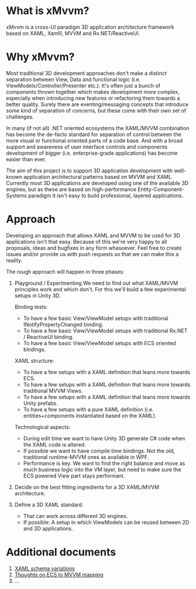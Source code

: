# What is xMvvm?
xMvvm is a cross-UI paradigm 3D application architecture framework based on XAML, XamlIl, MVVM and Rx.NET/ReactiveUI.

# Why xMvvm?
Most traditional 3D development approaches don't make a distinct separation between View, Data and functional logic (i.e. ViewModels/Controller/Presenter etc.). It's often just a bunch of components thrown together which makes development more complex, especially when introducing new features or refactoring them towards a better quality. Surely there are eventing/messaging concepts that introduce some kind of separation of concerns, but these come with their own set of challenges.

In many (if not all) .NET oriented ecosystems the XAML/MVVM combination has become the de-facto standard for separation of control between the more visual or functional oriented parts of a code base. And with a broad support and awareness of user interface controls and components development of bigger (i.e. enterprise-grade applications) has become easier than ever.

The aim of this project is to support 3D application development with well-known application architectural patterns based on MVVM and XAML. Currently most 3D applications are developed using one of the available 3D engines, but as these are based on high-performance Entity-Component-Systems paradigm it isn't easy to build professional, layered applications.

# Approach
Developing an approach that allows XAML and MVVM to be used for 3D applications isn't that easy. Because of this we're very happy to all proposals, ideas and bugfixes in any form whasoever. Feel free to create issues and/or provide us with push requests so that we can make this a reality.

The rough approach will happen in three phases:

1. Playground / Experimenting
   We need to find out what XAML/MVVM principles work and which don't. For this we'll build a few experimental setups in Unity 3D.

   Binding tests: 
   - To have a few basic View/ViewModel setups with traditional INotifyPropertyChanged binding.
   - To have a few basic View/ViewModel setups with traditional Rx.NET / ReactiveUI binding.
   - To have a few basic View/ViewModel setups with ECS oriented bindings.

   XAML structure:
   - To have a few setups with a XAML definition that leans more towards ECS.
   - To have a few setups with a XAML definition that leans more towards traditional MVVM Views.
   - To have a few setups with a XAML definition that leans more towards Unity prefabs.
   - To have a few setups with a pure XAML definition (i.e. entities+components instantiated based on the XAML).

   Technological aspects:
   - During edit time we want to have Unity 3D generate C# code when the XAML code is altered.
   - If possible we want to have compile time bindings. Not the old, traditional runtime-MVVM ones as available in WPF.
   - Performance is key. We want to find the right balance and move as much business logic into the VM layer, but need to make sure the ECS powered View part stays performant. 

2. Decide on the best fitting ingredients for a 3D XAML/MVVM architecture.

3. Define a 3D XAML standard.
   - That can work across different 3D engines. 
   - If possible: A setup in which ViewModels can be reused between 2D and 3D applications. 

# Additional documents

1. [XAML schema variations](XamlVariations.md)
2. [Thoughts on ECS to MVVM mapping](EcsMapping.md)
3. ...
